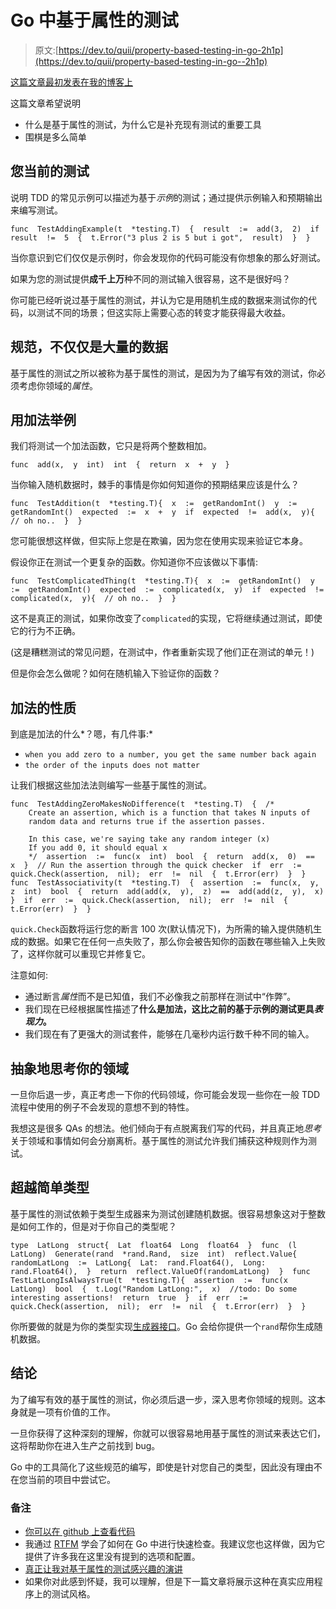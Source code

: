 # Go 中基于属性的测试

> 原文:[https://dev.to/quii/property-based-testing-in-go-2h1p](https://dev.to/quii/property-based-testing-in-go--2h1p)

[这篇文章最初发表在我的博客上](http://www.quii.co.uk/Property-based_testing_in_Go)

这篇文章希望说明

*   什么是基于属性的测试，为什么它是补充现有测试的重要工具
*   围棋是多么简单

## 您当前的测试

说明 TDD 的常见示例可以描述为基于*示例*的测试；通过提供示例输入和预期输出来编写测试。

```
func  TestAddingExample(t  *testing.T)  {  result  :=  add(3,  2)  if  result  !=  5  {  t.Error("3 plus 2 is 5 but i got",  result)  }  } 
```

当你意识到它们仅仅是示例时，你会发现你的代码可能没有你想象的那么好测试。

如果为您的测试提供**成千上万**种不同的测试输入很容易，这不是很好吗？

你可能已经听说过基于属性的测试，并认为它是用随机生成的数据来测试你的代码，以测试不同的场景；但这实际上需要心态的转变才能获得最大收益。

## 规范，不仅仅是大量的数据

基于属性的测试之所以被称为基于属性的测试，是因为为了编写有效的测试，你必须考虑你领域的*属性*。

## 用加法举例

我们将测试一个加法函数，它只是将两个整数相加。

```
func  add(x,  y  int)  int  {  return  x  +  y  } 
```

当你输入随机数据时，棘手的事情是你如何知道你的预期结果应该是什么？

```
func  TestAddition(t  *testing.T){  x  :=  getRandomInt()  y  :=  getRandomInt()  expected  :=  x  +  y  if  expected  !=  add(x,  y){  // oh no..  }  } 
```

您可能很想这样做，但实际上您是在欺骗，因为您在使用实现来验证它本身。

假设你正在测试一个更复杂的函数。你知道你不应该做以下事情:

```
func  TestComplicatedThing(t  *testing.T){  x  :=  getRandomInt()  y  :=  getRandomInt()  expected  :=  complicated(x,  y)  if  expected  !=  complicated(x,  y){  // oh no..  }  } 
```

这不是真正的测试，如果你改变了`complicated`的实现，它将继续通过测试，即使它的行为不正确。

(这是糟糕测试的常见问题，在测试中，作者重新实现了他们正在测试的单元！)

但是你会怎么做呢？如何在随机输入下验证你的函数？

## 加法的性质

到底是加法的什么*？嗯，有几件事:*

*   `when you add zero to a number, you get the same number back again`
*   `the order of the inputs does not matter`

让我们根据这些加法法则编写一些基于属性的测试。

```
func  TestAddingZeroMakesNoDifference(t  *testing.T)  {  /*
    Create an assertion, which is a function that takes N inputs of
    random data and returns true if the assertion passes. 

    In this case, we're saying take any random integer (x)
    If you add 0, it should equal x
    */  assertion  :=  func(x  int)  bool  {  return  add(x,  0)  ==  x  }  // Run the assertion through the quick checker  if  err  :=  quick.Check(assertion,  nil);  err  !=  nil  {  t.Error(err)  }  }  func  TestAssociativity(t  *testing.T)  {  assertion  :=  func(x,  y,  z  int)  bool  {  return  add(add(x,  y),  z)  ==  add(add(z,  y),  x)  }  if  err  :=  quick.Check(assertion,  nil);  err  !=  nil  {  t.Error(err)  }  } 
```

`quick.Check`函数将运行您的断言 100 次(默认情况下)，为所需的输入提供随机生成的数据。如果它在任何一点失败了，那么你会被告知你的函数在哪些输入上失败了，这样你就可以重现它并修复它。

注意如何:

*   通过断言*属性*而不是已知值，我们不必像我之前那样在测试中“作弊”。
*   我们现在已经根据属性描述了**什么是加法，这比之前的基于示例的测试更具*表现力*。**
*   我们现在有了更强大的测试套件，能够在几毫秒内运行数千种不同的输入。

## 抽象地思考你的领域

一旦你后退一步，真正考虑一下你的代码领域，你可能会发现一些你在一般 TDD 流程中使用的例子不会发现的意想不到的特性。

我想这是很多 QAs 的想法。他们倾向于有点脱离我们写的代码，并且真正地*思考*关于领域和事情如何会分崩离析。基于属性的测试允许我们捕获这种规则作为测试。

## 超越简单类型

基于属性的测试依赖于类型生成器来为测试创建随机数据。很容易想象这对于整数是如何工作的，但是对于你自己的类型呢？

```
type  LatLong  struct{  Lat  float64  Long  float64  }  func  (l  LatLong)  Generate(rand  *rand.Rand,  size  int)  reflect.Value{  randomLatLong  :=  LatLong{  Lat:  rand.Float64(),  Long:  rand.Float64(),  }  return  reflect.ValueOf(randomLatLong)  }  func  TestLatLongIsAlwaysTrue(t  *testing.T){  assertion  :=  func(x  LatLong)  bool  {  t.Log("Random LatLong:",  x)  //todo: Do some interesting assertions!  return  true  }  if  err  :=  quick.Check(assertion,  nil);  err  !=  nil  {  t.Error(err)  }  } 
```

你所要做的就是为你的类型实现[生成器接口](https://golang.org/pkg/testing/quick/#Generator)。Go 会给你提供一个`rand`帮你生成随机数据。

## 结论

为了编写有效的基于属性的测试，你必须后退一步，深入思考你领域的规则。这本身就是一项有价值的工作。

一旦你获得了这种深刻的理解，你就可以很容易地用基于属性的测试来表达它们，这将帮助你在进入生产之前找到 bug。

Go 中的工具简化了这些规范的编写，即使是针对您自己的类型，因此没有理由不在您当前的项目中尝试它。

### 备注

*   [你可以在 github 上查看代码](https://github.com/quii/quickcheck-example)
*   我通过 [RTFM](https://golang.org/pkg/testing/quick) 学会了如何在 Go 中进行快速检查。我建议您也这样做，因为它提供了许多我在这里没有提到的选项和配置。
*   [真正让我对基于属性的测试感兴趣的演讲](https://skillsmatter.com/skillscasts/6432-the-lazy-programmers-guide-to-writing-1000s-of-tests-an-introduction-to-property-based-testing)
*   如果你对此感到怀疑，我可以理解，但是下一篇文章将展示这种在真实应用程序上的测试风格。